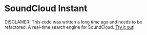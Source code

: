 # SoundCloud Instant

DISCLAMER: This code was written a long time ago and needs to be refactored. 
A real-time search engine for SoundCloud. [Try it out](http://joshuaraichur.com/sound)!
